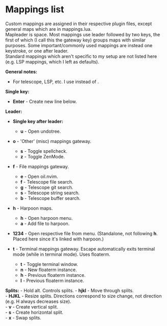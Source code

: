 # Mappings list  
Custom mappings are assigned in their respective plugin files, except general maps which are in mappings.lua.  
Mapleader is space. Most mappings use leader followed by two keys, the first of which (I call this the gateway key) groups maps with similar purposes. Some important/commonly used mappings are instead one keystroke, or one after leader.  
Standard mappings which aren't specific to my setup are not listed here (e.g. LSP mappings, which I left as defaults).

**General notes:**  
- For telescope, LSP, etc. I use <C-Space> instead of <C-y>.

**Single key:**  
- **Enter** - Create new line below.  
  
**Leader:**  
- **Single key after leader:**  
    - **u** - Open undotree.  
  
- **o** - 'Other' (misc) mappings gateway.  
    - **s** - Toggle spellcheck.  
    - **z** - Toggle ZenMode.  
  
- **f** - File mappings gateway.  
    - **e** - Open oil.nvim.  
    - **f** - Telescope file search.  
    - **g** - Telescope git search.  
    - **s** - Telescope string search.  
    - **b** - Telescope buffer search.  
  
- **h** - Harpoon maps.  
    - **h** - Open harpoon menu.  
    - **a** - Add file to harpoon.  
- **1234** - Open respective file from menu. (Standalone, not following **h**. Placed here since it's linked with harpoon.)  
  
- **t** - Terminal mappings gateway. Escape automatically exits terminal mode (while in terminal mode). Uses floaterm.  
    - **t** - Toggle terminal window.  
    - **n** - New floaterm instance.  
    - **h** - Previous floaterm instance.  
    - **l** - Previous floaterm instance.  
  
**Splits:** - Hold alt. Controls splits.
    - **hjkl** - Move through splits.  
    - **HJKL** - Resize splits. Directions correspond to size change, not direction (e.g. H always decreases size).  
    - **v** - Create vertical split.  
    - **s** - Create horizontal split.  
    - **x** - Swap splits.  
